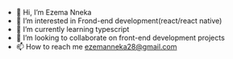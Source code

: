 - 👋 Hi, I’m Ezema Nneka
- 👀 I’m interested in Frond-end development(react/react native)
- 🌱 I’m currently learning typescript
- 💞️ I’m looking to collaborate on front-end development projects
- 📫 How to reach me ezemanneka28@gmail.com

<!---
nneky28/nneky28 is a ✨ special ✨ repository because its `README.md` (this file) appears on your GitHub profile.
You can click the Preview link to take a look at your changes.
--->
